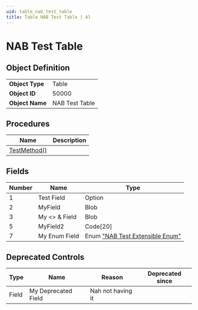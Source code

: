 ```yaml
---
uid: table_nab_test_table
title: Table NAB Test Table | Al
---
```

# NAB Test Table

## Object Definition

<table>
<tr><td><b>Object Type</b></td><td>Table</td></tr>
<tr><td><b>Object ID</b></td><td>50000</td></tr>
<tr><td><b>Object Name</b></td><td>NAB Test Table</td></tr>
</table>

## Procedures

| Name | Description |
| ----- | ------ |
| [TestMethod()](test-method.md#test_method) |  |

## Fields

| Number | Name | Type |
| ---- | ------- | ----------- |
| 1 | Test Field | Option |
| 2 | MyField | Blob |
| 3 | My <> & Field | Blob |
| 5 | MyField2 | Code[20] |
| 7 | My Enum Field | Enum ["NAB Test Extensible Enum"](../enum-nab-test-extensible-enum/index.md) |

## Deprecated Controls

| Type | Name | Reason | Deprecated since |
| ---- | ---- | ------ | ---------------- |
| Field | My Deprecated Field | Nah not having it |  |
